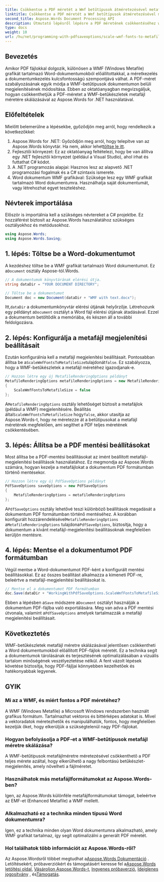```yaml
---
title: Csökkentse a PDF méretét a Wmf betűtípusok átméretezésével metafájl méretre
linktitle: Csökkentse a PDF méretét a Wmf betűtípusok átméretezésével metafájl méretre
second_title: Aspose.Words Document Processing API
description: Útmutató lépésről lépésre a PDF méretének csökkentéséhez wmf-betűtípusok átméretezésével metafájl méretre, ha az Aspose.Words for .NET segítségével PDF-be konvertál.
type: docs
weight: 10
url: /hu/net/programming-with-pdfsaveoptions/scale-wmf-fonts-to-metafile-size/
---
```

## Bevezetés

Amikor PDF fájlokkal dolgozik, különösen a WMF (Windows Metafile) grafikát tartalmazó Word-dokumentumokból előállítottakkal, a méretkezelés a dokumentumkezelés kulcsfontosságú szempontjává válhat. A PDF-méret szabályozásának egyik módja a WMF-betűtípusok dokumentumon belüli megjelenítésének módosítása. Ebben az oktatóanyagban megvizsgáljuk, hogyan csökkenthetjük a PDF-méretet a WMF-betűkészletek metafájl méretére skálázásával az Aspose.Words for .NET használatával.

## Előfeltételek

Mielőtt belemerülne a lépésekbe, győződjön meg arról, hogy rendelkezik a következőkkel:

1. Aspose.Words for .NET: Győződjön meg arról, hogy telepítve van az Aspose.Words könyvtár. Ha nem, akkor lehet[töltse le itt](https://releases.aspose.com/words/net/).
2. Fejlesztői környezet: Ez az oktatóanyag feltételezi, hogy be van állítva egy .NET fejlesztői környezet (például a Visual Studio), ahol írhat és futtathat C# kódot.
3. A .NET programozás alapjai: Hasznos lesz az alapvető .NET programozási fogalmak és a C# szintaxis ismerete.
4. Word dokumentum WMF grafikával: Szüksége lesz egy WMF grafikát tartalmazó Word dokumentumra. Használhatja saját dokumentumát, vagy létrehozhat egyet teszteléshez.

## Névterek importálása

Először is importálnia kell a szükséges névtereket a C# projektbe. Ez hozzáférést biztosít az Aspose.Words használatához szükséges osztályokhoz és metódusokhoz.

```csharp
using Aspose.Words;
using Aspose.Words.Saving;
```

## 1. lépés: Töltse be a Word-dokumentumot

 A kezdéshez töltse be a WMF grafikát tartalmazó Word dokumentumot. Ez a`Document` osztály Aspose-tól.Words.

```csharp
// A dokumentumok könyvtárának elérési útja.
string dataDir = "YOUR DOCUMENT DIRECTORY";

// Töltse be a dokumentumot
Document doc = new Document(dataDir + "WMF with text.docx");
```

 Itt,`dataDir` a dokumentumkönyvtár elérési útjának helyőrzője. Létrehozunk egy példányt a`Document` osztályt a Word fájl elérési útjának átadásával. Ezzel a dokumentum betöltődik a memóriába, és készen áll a további feldolgozásra.

## 2. lépés: Konfigurálja a metafájl megjelenítési beállításait

 Ezután konfigurálnia kell a metafájl megjelenítési beállításait. Pontosabban állítsa be a`ScaleWmfFontsToMetafileSize`tulajdonát`false`. Ez szabályozza, hogy a WMF-betűkészletek a metafájl méretéhez igazodjanak-e.

```csharp
// Hozzon létre egy új MetafileRenderingOptions példányt
MetafileRenderingOptions metafileRenderingOptions = new MetafileRenderingOptions
{
    ScaleWmfFontsToMetafileSize = false
};
```

 A`MetafileRenderingOptions` osztály lehetőséget biztosít a metafájlok (például a WMF) megjelenítésére. Beállítás által`ScaleWmfFontsToMetafileSize` hogy`false`, akkor utasítja az Aspose.Words-t, hogy ne méretezze át a betűtípusokat a metafájl méretének megfelelően, ami segíthet a PDF teljes méretének csökkentésében.

## 3. lépés: Állítsa be a PDF mentési beállításokat

Most állítsa be a PDF-mentési beállításokat az imént beállított metafájl-megjelenítési beállítások használatához. Ez megmondja az Aspose.Words számára, hogyan kezelje a metafájlokat a dokumentum PDF formátumban történő mentésekor.

```csharp
// Hozzon létre egy új PdfSaveOptions példányt
PdfSaveOptions saveOptions = new PdfSaveOptions
{
    MetafileRenderingOptions = metafileRenderingOptions
};
```

 A`PdfSaveOptions` osztály lehetővé teszi különböző beállítások megadását a dokumentum PDF formátumban történő mentéséhez. A korábban konfigurált hozzárendelésével`MetafileRenderingOptions` a`MetafileRenderingOptions` tulajdona`PdfSaveOptions`, biztosítja, hogy a dokumentum a kívánt metafájl-megjelenítési beállításoknak megfelelően kerüljön mentésre.

## 4. lépés: Mentse el a dokumentumot PDF formátumban

Végül mentse a Word-dokumentumot PDF-ként a konfigurált mentési beállításokkal. Ez az összes beállítást alkalmazza a kimeneti PDF-re, beleértve a metafájl-megjelenítési beállításokat is.


```csharp
// Mentse el a dokumentumot PDF formátumban
doc.Save(dataDir + "WorkingWithPdfSaveOptions.ScaleWmfFontsToMetafileSize.pdf", saveOptions);
```

 Ebben a lépésben a`Save` módszere a`Document` osztályt használják a dokumentum PDF-fájlba való exportálására. Meg van adva a PDF mentési útvonala, valamint a`PdfSaveOptions` amelyek tartalmazzák a metafájl megjelenítési beállításait.

## Következtetés

WMF-betűkészletek metafájl méretre skálázásával jelentősen csökkentheti a Word dokumentumokból előállított PDF-fájlok méretét. Ez a technika segít a dokumentumok tárolásának és terjesztésének optimalizálásában a vizuális tartalom minőségének veszélyeztetése nélkül. A fent vázolt lépések követése biztosítja, hogy PDF-fájljai könnyebben kezelhetőek és hatékonyabbak legyenek.

## GYIK

### Mi az a WMF, és miért fontos a PDF méretéhez?

A WMF (Windows Metafile) a Microsoft Windows rendszerben használt grafikus formátum. Tartalmazhat vektoros és bittérképes adatokat is. Mivel a vektoradatok méretezhetők és manipulálhatók, fontos, hogy megfelelően kezeljük őket, hogy elkerüljük a szükségtelenül nagy PDF-fájlokat.

### Hogyan befolyásolja a PDF-et a WMF-betűtípusok metafájl méretre skálázása?

A WMF-betűtípusok metafájlméretre méretezésével csökkenthető a PDF teljes mérete azáltal, hogy elkerülhető a nagy felbontású betűkészlet-megjelenítés, amely növelheti a fájlméretet.

### Használhatok más metafájlformátumokat az Aspose.Words-ben?

Igen, az Aspose.Words különféle metafájlformátumokat támogat, beleértve az EMF-et (Enhanced Metafile) a WMF mellett.

### Alkalmazható ez a technika minden típusú Word dokumentumra?

Igen, ez a technika minden olyan Word dokumentumra alkalmazható, amely WMF grafikát tartalmaz, így segít optimalizálni a generált PDF méretét.

### Hol találhatok több információt az Aspose.Words-ről?

 Az Aspose.Wordsről többet megtudhat a[Aspose.Words Dokumentáció](https://reference.aspose.com/words/net/) . Letöltésekért, próbaverziókért és támogatásért keresse fel a[Aspose.Words letöltési oldal](https://releases.aspose.com/words/net/), [Vásároljon Aspose.Words-t](https://purchase.aspose.com/buy), [Ingyenes próbaverzió](https://releases.aspose.com/), [Ideiglenes jogosítvány](https://purchase.aspose.com/temporary-license/) , és[Támogatás](https://forum.aspose.com/c/words/8).